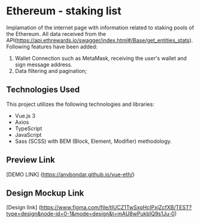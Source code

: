 # Ethereum - staking list

Implamation of the internet page with information related to staking pools of the Ethereum. All data received from the API(https://api.ethrewards.io/swagger/index.html#/Base/get_entities_stats).
Following features have been added:
1. Wallet Connection such as MetaMask, receiving  the user's wallet and sign message address.
2. Data filtering and pagination;

## Technologies Used
This project utilizes the following technologies and libraries:
- Vue.js 3
- Axios
- TypeScript
- JavaScript
- Sass (SCSS) with BEM (Block, Element, Modifier) methodology.

## Preview Link
[DEMO LINK] (https://anvbondar.github.io/vue-eth/)

## Design Mockup Link
[Design link] (https://www.figma.com/file/tIUCZ1TwSxqHcIPxjZcfXB/TEST?type=design&node-id=0-1&mode=design&t=mAU8wPukbIQ9s1Ju-0)